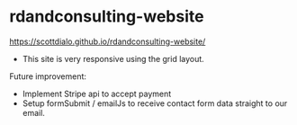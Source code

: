 # rdandconsulting-website
https://scottdialo.github.io/rdandconsulting-website/
- This site is very responsive using the grid layout.

Future improvement:
 -  Implement Stripe api to accept payment
 -  Setup formSubmit / emailJs to receive contact form data straight to our email.
